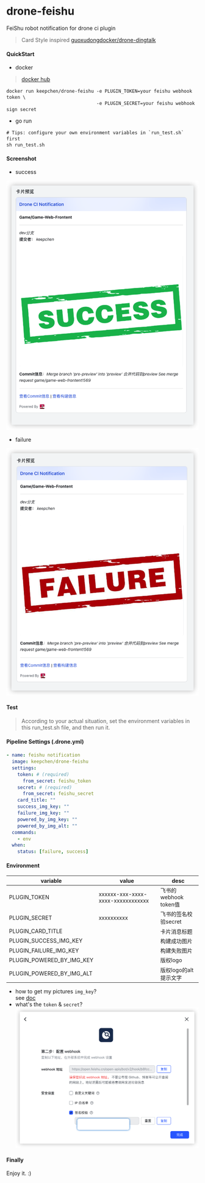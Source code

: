 # drone-feishu
FeiShu robot notification for drone ci plugin  

> Card Style inspired [guoxudongdocker/drone-dingtalk](https://hub.docker.com/r/guoxudongdocker/drone-dingtalk)  

#### QuickStart  

- docker
> [docker hub](https://hub.docker.com/r/keepchen/drone-feishu)
```shell
docker run keepchen/drone-feishu -e PLUGIN_TOKEN=your feishu webhook token \
                                 -e PLUGIN_SECRET=your feishu webhook sign secret
```  
- go run  
```shell  
# Tips: configure your own environment variables in `run_test.sh` first
sh run_test.sh 
```

#### Screenshot  

- success

![success](./card_success.png)  

- failure  

![failure](./card_failure.png)  

#### Test  

> According to your actual situation, set the environment variables in this run_test.sh file, and then run it.

#### Pipeline Settings (.drone.yml)  
```yaml
- name: feishu notification
  image: keepchen/drone-feishu 
  settings:
    token: # (required)
      from_secret: feishu_token
    secret: # (required)
      from_secret: feishu_secret
    card_title: ""
    success_img_key: ""
    failure_img_key: ""
    powered_by_img_key: ""
    powered_by_img_alt: ""
  commands:
    - env
  when:
    status: [failure, success]
```  
#### Environment
| variable | value | desc |
| ---- | ----| ---- |
| PLUGIN_TOKEN | xxxxxx-xxx-xxxx-xxxx-xxxxxxxxxxxx | 飞书的webhook token值 |
| PLUGIN_SECRET | xxxxxxxxxx | 飞书的签名校验secret |
| PLUGIN_CARD_TITLE | | 卡片消息标题 |
| PLUGIN_SUCCESS_IMG_KEY | | 构建成功图片 |
| PLUGIN_FAILURE_IMG_KEY | | 构建失败图片 |
| PLUGIN_POWERED_BY_IMG_KEY | | 版权logo |
| PLUGIN_POWERED_BY_IMG_ALT | | 版权logo的alt提示文字 |

- how to get my pictures `img_key`?  
see [doc](https://open.feishu.cn/document/ukTMukTMukTM/uUjNwUjL1YDM14SN2ATN)  
- what's the `token` & `secret`?  
![robot](./feishu-robot.png)

#### Finally  
Enjoy it. :)
